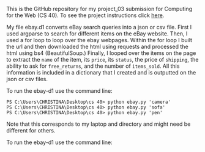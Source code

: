 This is the GitHub repository for my project_03 submission for Computing for the Web (CS 40). To see the project instructions click [here](https://github.com/mikeizbicki/cmc-csci040/tree/2022fall/project_03).

My file ebay.d1 converts eBay search queries into a json or csv file. First I used argparse to search for different items on the eBay website. Then, I used a for loop to loop over the ebay webpages. 
Within the for loop I built the url and then downloaded the html using requests and processed the html using bs4 (BeautifulSoup.) 
Finally, I looped over the items on the page to extract the `name` of the item, its `price`, its `status`, the price of `shipping`, the ability to ask for `free_returns`, and the number of `items_sold`.
All this information is included in a dictionary that I created and is outputted on the json or csv files. 
 
To run the ebay-d1 use the command line:
```
PS C:\Users\CHRISTINA\Desktop\cs 40> python ebay.py 'camera'
PS C:\Users\CHRISTINA\Desktop\cs 40> python ebay.py 'sofa'
PS C:\Users\CHRISTINA\Desktop\cs 40> python ebay.py 'pen'
```
 
Note that this corresponds to my laptop and directory and might need be different for others. 
 
To run the ebay-d1 use the command line:
